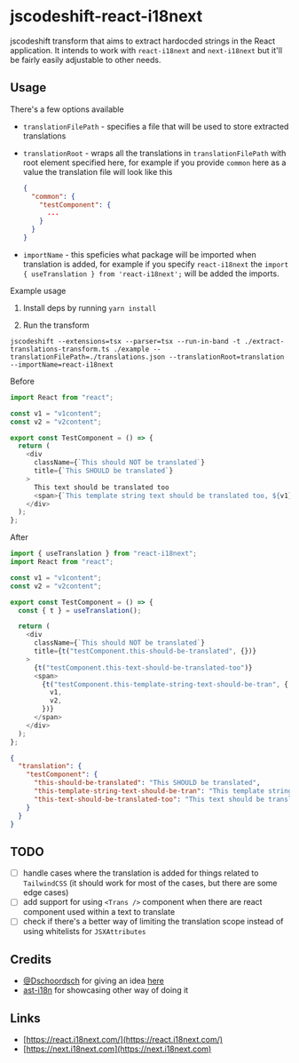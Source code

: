 # jscodeshift-react-i18next

jscodeshift transform that aims to extract hardocded strings in the React application. It intends to work with `react-i18next` and `next-i18next` but it'll be fairly easily adjustable to other needs.

## Usage

There's a few options available

- `translationFilePath` - specifies a file that will be used to store extracted translations
- `translationRoot` - wraps all the translations in `translationFilePath` with root element specified here, for example if you provide `common` here as a value the translation file will look like this
  
  ```json
  {
    "common": {
      "testComponent": {
        ...
      }
    }
  }
  ```

- `importName` - this speficies what package will be imported when translation is added, for example if you specify `react-i18next` the `import { useTranslation } from 'react-i18next';` will be added the imports.

Example usage

1. Install deps by running `yarn install`

2. Run the transform

```
jscodeshift --extensions=tsx --parser=tsx --run-in-band -t ./extract-translations-transform.ts ./example --translationFilePath=./translations.json --translationRoot=translation --importName=react-i18next
```

Before

```typescript
import React from "react";

const v1 = "v1content";
const v2 = "v2content";

export const TestComponent = () => {
  return (
    <div
      className={`This should NOT be translated`}
      title={`This SHOULD be translated`}
    >
      This text should be translated too
      <span>{`This template string text should be translated too, ${v1}, and ${v2} and that's it.`}</span>
    </div>
  );
};

```

After

```typescript
import { useTranslation } from "react-i18next";
import React from "react";

const v1 = "v1content";
const v2 = "v2content";

export const TestComponent = () => {
  const { t } = useTranslation();

  return (
    <div
      className={`This should NOT be translated`}
      title={t("testComponent.this-should-be-translated", {})}
    >
      {t("testComponent.this-text-should-be-translated-too")}
      <span>
        {t("testComponent.this-template-string-text-should-be-tran", {
          v1,
          v2,
        })}
      </span>
    </div>
  );
};
```

```json
{
  "translation": {
    "testComponent": {
      "this-should-be-translated": "This SHOULD be translated",
      "this-template-string-text-should-be-tran": "This template string text should be translated too, {{v1}}, and {{v2}} and that's it.",
      "this-text-should-be-translated-too": "This text should be translated too"
    }
  }
}
```

## TODO

- [ ] handle cases where the translation is added for things related to `TailwindCSS` (it should work for most of the cases, but there are some edge cases)
- [ ] add support for using `<Trans />` component when there are react component used within a text to translate
- [ ] check if there's a better way of limiting the translation scope instead of using whitelists for `JSXAttributes`

## Credits
- [@Dschoordsch](https://github.com/Dschoordsch) for giving an idea [here](https://github.com/ParabolInc/parabol/pull/7155/files#diff-3301ada7ba726aadaa1866e63db8220359271fa6910dfee14e653ea83f7d839c)
- [ast-i18n](https://github.com/sibelius/ast-i18n) for showcasing other way of doing it

## Links
- [https://react.i18next.com/](https://react.i18next.com/)
- [https://next.i18next.com](https://next.i18next.com)
